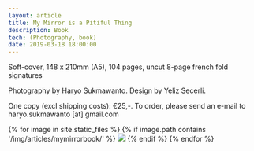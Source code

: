 ```yaml
---
layout: article
title: My Mirror is a Pitiful Thing
description: Book
tech: (Photography, book)
date: 2019-03-18 18:00:00
---
```

Soft-cover, 148 x 210mm (A5), 104 pages, uncut 8-page french fold signatures

Photography by Haryo Sukmawanto. Design by Yeliz Secerli.

One copy (excl shipping costs):&nbsp;&euro;25,-. To order, please send an e-mail to haryo.sukmawanto [at] gmail.com

<div>
{% for image in site.static_files %}
  {% if image.path contains '/img/articles/mymirrorbook/' %}
    <img class="projectimage" src="{{ site.baseurl }}{{ image.path }}">
  {% endif %}
{% endfor %}
</div>
